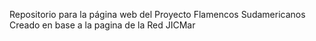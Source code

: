 Repositorio para la página web del Proyecto Flamencos Sudamericanos
Creado en base a la pagina de la Red JICMar
